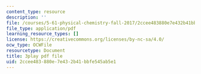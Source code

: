```yaml
---
content_type: resource
description: ''
file: /courses/5-61-physical-chemistry-fall-2017/2ccee483880e7e432b41bbfe545ab5e1_6dJnvu3-LeU.pdf
file_type: application/pdf
learning_resource_types: []
license: https://creativecommons.org/licenses/by-nc-sa/4.0/
ocw_type: OCWFile
resourcetype: Document
title: 3play pdf file
uid: 2ccee483-880e-7e43-2b41-bbfe545ab5e1
---
```


